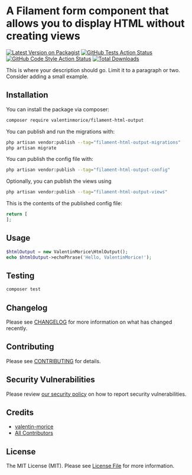# A Filament form component that allows you to display HTML without creating views

[![Latest Version on Packagist](https://img.shields.io/packagist/v/valentinmorice/filament-html-output.svg?style=flat-square)](https://packagist.org/packages/valentinmorice/filament-html-output)
[![GitHub Tests Action Status](https://img.shields.io/github/actions/workflow/status/valentinmorice/filament-html-output/run-tests.yml?branch=main&label=tests&style=flat-square)](https://github.com/valentinmorice/filament-html-output/actions?query=workflow%3Arun-tests+branch%3Amain)
[![GitHub Code Style Action Status](https://img.shields.io/github/actions/workflow/status/valentinmorice/filament-html-output/fix-php-code-styling.yml?branch=main&label=code%20style&style=flat-square)](https://github.com/valentinmorice/filament-html-output/actions?query=workflow%3A"Fix+PHP+code+styling"+branch%3Amain)
[![Total Downloads](https://img.shields.io/packagist/dt/valentinmorice/filament-html-output.svg?style=flat-square)](https://packagist.org/packages/valentinmorice/filament-html-output)



This is where your description should go. Limit it to a paragraph or two. Consider adding a small example.

## Installation

You can install the package via composer:

```bash
composer require valentinmorice/filament-html-output
```

You can publish and run the migrations with:

```bash
php artisan vendor:publish --tag="filament-html-output-migrations"
php artisan migrate
```

You can publish the config file with:

```bash
php artisan vendor:publish --tag="filament-html-output-config"
```

Optionally, you can publish the views using

```bash
php artisan vendor:publish --tag="filament-html-output-views"
```

This is the contents of the published config file:

```php
return [
];
```

## Usage

```php
$htmlOutput = new ValentinMorice\HtmlOutput();
echo $htmlOutput->echoPhrase('Hello, ValentinMorice!');
```

## Testing

```bash
composer test
```

## Changelog

Please see [CHANGELOG](CHANGELOG.md) for more information on what has changed recently.

## Contributing

Please see [CONTRIBUTING](.github/CONTRIBUTING.md) for details.

## Security Vulnerabilities

Please review [our security policy](../../security/policy) on how to report security vulnerabilities.

## Credits

- [valentin-morice](https://github.com/valentin-morice)
- [All Contributors](../../contributors)

## License

The MIT License (MIT). Please see [License File](LICENSE.md) for more information.
